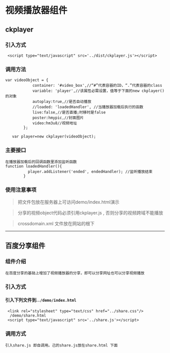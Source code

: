 # 视频播放器组件

## ckplayer


### 引入方式

```` 
 <script type="text/javascript" src='../dist/ckplayer.js'></script>

````

### 调用方法

````
var videoObject = {
            container: '#video_box',//“#”代表容器的ID，“.”代表容器的class
           	variable: 'player',//该属性必需设置，值等于下面的new ckplayer()的对象
            autoplay:true,//是否自动播放
            //loaded: 'loadedHandler', //当播放器加载后执行的函数      
            live:false,//是否直播;时移时是false
            poster:hmypic,//封面图片
            video:hm3u8//视频地址
        };

   var player=new ckplayer(videoObject);
````

### 主要接口

```
在播放器加载后的回调函数里添加监听函数
function loadedHandler(){
          player.addListener('ended', endedHandler); //监听播放结束
        }

````

### 使用注意事项

> 把文件包放在服务器上可访问demo/index.html演示

> 分享的视频object代码必须引用ckplayer.js , 否则分享的视频跨域不能播放

> crossdomain.xml 文件放在网站的根下
******
## 百度分享组件

### 组件介绍
```
在百度分享的基础上增加了视频播放器的分享，即可以分享网址也可以分享视频播放
```

### 引入方式
#### 引入下列文件到.`./demo/index.html`
```
 <link rel="stylesheet" type="text/css" href="../share.css"/>
  /demo/share.html
 <script type="text/javascript" src='../share.js'></script>

```

### 调用方式
```
引入share.js 即自调用。己的share.js放在share.html 下面
```


